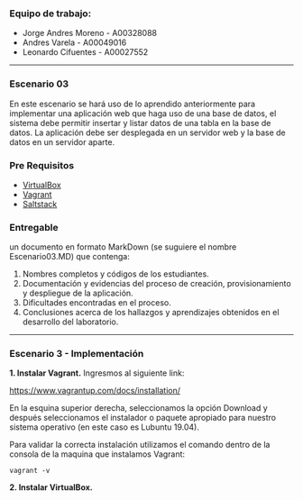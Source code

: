 
### Equipo de trabajo:
* Jorge Andres Moreno - A00328088
* Andres Varela - A00049016
* Leonardo Cifuentes - A00027552

---

### Escenario 03

En este escenario se hará uso de lo aprendido anteriormente para implementar una aplicación web que haga uso de una base de datos, el sistema debe permitir insertar y listar datos de una tabla en la base de datos. La aplicación debe ser desplegada en un servidor web y la base de datos en un servidor aparte.

### Pre Requisitos
- [VirtualBox](https://www.virtualbox.org/)
- [Vagrant](http://vagrantup.com)
- [Saltstack](https://www.saltstack.com/)

### Entregable

un documento en formato MarkDown (se suguiere el nombre Escenario03.MD) que contenga:

1. Nombres completos y códigos de los estudiantes.
2. Documentación y evidencias del proceso de creación, provisionamiento y despliegue de la aplicación.
3. Dificultades encontradas en el proceso.
4. Conclusiones acerca de los hallazgos y aprendizajes obtenidos en el desarrollo del laboratorio.

---

### Escenario 3 - Implementación

**1. Instalar Vagrant.**
Ingresmos al siguiente link:

https://www.vagrantup.com/docs/installation/

En la esquina superior derecha, seleccionamos la opción Download y después seleccionamos el instalador o paquete apropiado para nuestro sistema operativo (en este caso es Lubuntu 19.04).

Para validar la correcta instalación utilizamos el comando dentro de la consola de la maquina que instalamos Vagrant:

~~~
vagrant -v
~~~

**2. Instalar VirtualBox.**

